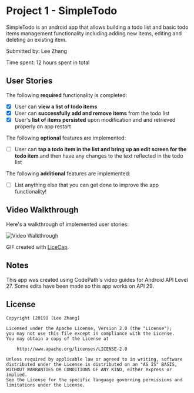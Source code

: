 # Project 1 - SimpleTodo

SimpleTodo is an android app that allows building a todo list and basic todo items management functionality including adding new items, editing and deleting an existing item.

Submitted by: Lee Zhang

Time spent: 12 hours spent in total

## User Stories

The following **required** functionality is completed:

* [x] User can **view a list of todo items**
* [x] User can **successfully add and remove items** from the todo list
* [x] User's **list of items persisted** upon modification and and retrieved properly on app restart

The following **optional** features are implemented:

* [ ] User can **tap a todo item in the list and bring up an edit screen for the todo item** and then have any changes to the text reflected in the todo list

The following **additional** features are implemented:

* [ ] List anything else that you can get done to improve the app functionality!

## Video Walkthrough

Here's a walkthrough of implemented user stories:

<img src='https://i.imgur.com/JJD461C.gif' title='Video Walkthrough' width='' alt='Video Walkthrough' />

GIF created with [LiceCap](http://www.cockos.com/licecap/).

## Notes

This app was created using CodePath's video guides for Android API Level 27. Some edits have been made so this app works on API 29.

## License

    Copyright [2019] [Lee Zhang]

    Licensed under the Apache License, Version 2.0 (the "License");
    you may not use this file except in compliance with the License.
    You may obtain a copy of the License at

        http://www.apache.org/licenses/LICENSE-2.0

    Unless required by applicable law or agreed to in writing, software
    distributed under the License is distributed on an "AS IS" BASIS,
    WITHOUT WARRANTIES OR CONDITIONS OF ANY KIND, either express or implied.
    See the License for the specific language governing permissions and
    limitations under the License.
